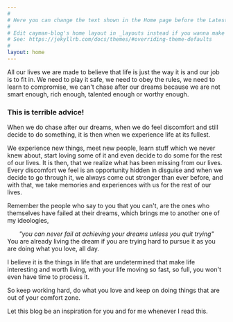 ```yaml
---
#
# Here you can change the text shown in the Home page before the Latest Posts section.
#
# Edit cayman-blog's home layout in _layouts instead if you wanna make some changes
# See: https://jekyllrb.com/docs/themes/#overriding-theme-defaults
#
layout: home
---
```


All our lives we are made to believe that life is just the way it is and our job is to fit in. We need to play it safe, we need to obey the rules, we need to learn to compromise, we can't chase after our dreams because we are not smart enough, rich enough, talented enough or worthy enough.
### This is terrible advice!


When we do chase after our dreams, when we do feel discomfort and still decide to do something, it is then when we experience life at its fullest.

We experience new things, meet new people, learn stuff which we never knew about, start loving some of it and even decide to do some for the rest of our lives. It is then, that we realize what has been missing from our lives. Every discomfort we feel is an opportunity hidden in disguise and when we decide to go through it, we always come out stronger than ever before, and with that, we take memories and experiences with us for the rest of our lives.

Remember the people who say to you that you can't, are the ones who themselves have failed at their dreams, which brings me to another one of my ideologies,<br/>
*<center>"you can never fail at achieving your dreams unless you quit trying"<br/></center>*
You are already living the dream if you are trying hard to pursue it as you are doing what you love, all day.

I believe it is the things in life that are undetermined that make life interesting and worth living, with your life moving so fast, so full, you won't even have time to process it.

So keep working hard, do what you love and keep on doing things that are out of your comfort zone.

Let this blog be an inspiration for you and for me whenever I read this.

